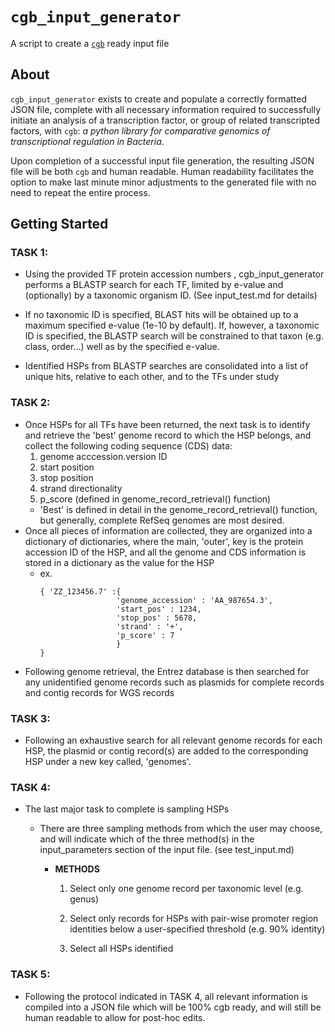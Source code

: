 # ``cgb_input_generator``
A script to create a [`cgb`](https://github.com/ErillLab/cgb) ready input file
## About
``cgb_input_generator`` exists to create and populate a correctly formatted JSON file, complete with all necessary information required to successfully initiate an analysis of a transcription factor, or group of related transcripted factors, with ``cgb``: _a python library for comparative genomics of transcriptional regulation in Bacteria_.

Upon completion of a successful input file generation, the resulting JSON file will be both ``cgb`` and human readable. Human readability facilitates the option to make last minute minor adjustments to the generated file with no need to repeat the entire process.
## Getting Started
### TASK 1:
  * Using the provided TF protein accession numbers , cgb_input_generator 
    performs a BLASTP search for each TF, limited by e-value and (optionally) 
    by a taxonomic organism ID. (See input_test.md for details)
  
  * If no taxonomic ID is specified, BLAST hits will be obtained up to a
    maximum specified e-value (1e-10 by default). If, however,  a taxonomic ID 
    is specified, the BLASTP search will be constrained to that taxon (e.g.
    class, order...) well as by the specified e-value.
  
  * Identified HSPs from BLASTP searches are consolidated into a list of
    unique hits, relative to each other, and to the TFs under study 
### TASK 2:
  * Once HSPs for all TFs have been returned, the next task is to identify and retrieve the 'best' genome record to which the HSP belongs, and collect the following coding sequence (CDS) data: 
      1. genome acccession.version ID 
      2. start position
      3. stop position
      4. strand directionality
      5. p_score (defined in genome_record_retrieval() function)
      * 'Best' is defined in detail in the genome_record_retrieval() function,
       but generally, complete RefSeq genomes are most desired.     
  * Once all pieces of information are collected, they are organized into a dictionary of dictionaries, where the main, 'outer', key is the protein accession ID of the HSP, and all the genome and CDS information is stored in a dictionary as the value for the HSP 
    * ex.
      ``` 
      { 'ZZ_123456.7' :{
                       'genome_accession' : 'AA_987654.3',
                       'start_pos' : 1234,
                       'stop_pos' : 5678,
                       'strand' : '+',
                       'p_score' : 7
	                   }
      }
      ```
  * Following genome retrieval, the Entrez database is then searched for any 
    unidentified genome records such as plasmids for complete records and contig
    records for WGS records
### TASK 3:
  * Following an exhaustive search for all relevant genome records for each HSP, the plasmid or contig record(s) are added to the corresponding HSP under a new key called, 'genomes'.
### TASK 4:
  * The last major task to complete is sampling HSPs
     * There are three sampling methods from which the user may choose, and will
       indicate which of the three method(s) in the input_parameters section
       of the input file. (see test_input.md)
       
       * **METHODS**
         1. Select only one genome record per taxonomic level (e.g. genus)
	
         2. Select only records for HSPs with pair-wise promoter region identities below a user-specified threshold (e.g. 90% identity)
         3. Select all HSPs identified

### TASK 5:
  * Following the protocol indicated in TASK 4, all relevant information is compiled into a JSON file which will be 100% cgb ready, and will still be human readable to allow for post-hoc edits.
